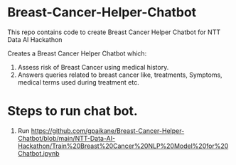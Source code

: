 # Breast-Cancer-Helper-Chatbot
This repo contains code to create Breast Cancer Helper Chatbot for NTT Data AI Hackathon

Creates a Breast Cancer Helper Chatbot which:

  1.   Assess risk of Breast Cancer using medical history.
  2.  Answers queries related to breast cancer like, treatments, Symptoms, medical terms used during treatment etc.

# Steps to run chat bot.

1. Run https://github.com/gpaikane/Breast-Cancer-Helper-Chatbot/blob/main/NTT-Data-AI-Hackathon/Train%20Breast%20Cancer%20NLP%20Model%20for%20Chatbot.ipynb

